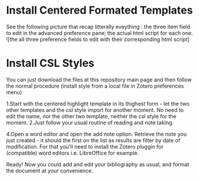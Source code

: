 # Install Centered Formated Templates
See the following picture that recap litterally eveything : the three item field to edit in the advanced preference pane; the actual html script for each one.
![the all three preference fields to edit with their corresponding html script]

# Install CSL Styles
You can just download the files at this repository main page and then follow the normal procedure (install style from a local file in Zotero preferences menu)


1.Start with the centered highlight template in its thighest form - let the two other templates and the csl style import for another moment. No need to edit the name, nor the other two template, neither the csl style for the moment.
2.Just follow your usual routine of reading and note taking.


4.Open a word editor and open the add note option. Retrieve the note you just created - it should the first on the list as results are filter by date of modification.
For that you'll need to install the Zotero pluggin for (compatible) word editors i.e. LibreOffice for example.

Ready!
Now you could add and edit your bibliography as usual, and format the document at your convenience.
